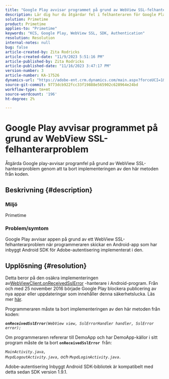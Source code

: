```yaml
---
title: "Google Play avvisar programmet på grund av WebView SSL-felhanterarproblem"
description: Lär dig hur du åtgärdar fel i felhanteraren för Google Play-programmet.
solution: Primetime
product: Primetime
applies-to: "Primetime"
keywords: "KCS, Google Play, WebView SSL, SDK, Authentication"
resolution: Resolution
internal-notes: null
bug: false
article-created-by: Zita Rodricks
article-created-date: "11/9/2023 5:51:16 PM"
article-published-by: Zita Rodricks
article-published-date: "11/16/2023 3:47:17 PM"
version-number: 3
article-number: KA-17526
dynamics-url: "https://adobe-ent.crm.dynamics.com/main.aspx?forceUCI=1&pagetype=entityrecord&etn=knowledgearticle&id=12e77291-287f-ee11-8179-6045bd006b4b"
source-git-commit: 9773dcb922fcc33f19888e565902c628964e24bd
workflow-type: tm+mt
source-wordcount: '196'
ht-degree: 2%

---
```


# Google Play avvisar programmet på grund av WebView SSL-felhanterarproblem


Åtgärda Google play-avvisar programfel på grund av WebView SSL-hanterarproblem genom att ta bort implementeringen av den här metoden från koden.

## Beskrivning {#description}


### <b>Miljö</b>

Primetime



### <b>Problem/symtom</b>

Google Play avvisar appen på grund av ett WebView SSL-felhanterarproblem när programmeraren skickar en Android-app som har inbyggt Android SDK för Adobe-autentisering implementerat i den.


## Upplösning {#resolution}


Detta beror på den osäkra implementeringen av[WebViewClient.onReceivedSslError](https://developer.android.com/reference/android/webkit/WebViewClient.html#onReceivedSslError%28android.webkit.WebView,%20android.webkit.SslErrorHandler,%20android.net.http.SslError%29) -hanterare i Android-program. Från och med 25 november 2016 började Google Play blockera publicering av nya appar eller uppdateringar som innehåller denna säkerhetslucka. Läs mer [här](https://support.google.com/faqs/answer/7071387?hl=en).

Programmeraren måste ta bort implementeringen av den här metoden från koden:

<b>*`onReceivedSslError`</b>`(WebView view, SslErrorHandler handler, SslError error);`*

Om programmeraren refererar till DemoApp och har DemoApp-källor i sitt program måste de ta bort <b>`onReceivedSslError `</b>från:

*`MainActivity.java, MvpdLogoutActivity.java,` och `MvpdLoginActivity.java.`*

Adobe-autentisering Inbyggt Android SDK-bibliotek är kompatibelt med detta sedan SDK version 1.9.1.
